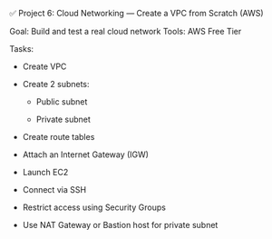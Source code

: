 ✅ Project 6: Cloud Networking — Create a VPC from Scratch (AWS)

Goal: Build and test a real cloud network
Tools: AWS Free Tier

Tasks:

- Create VPC

- Create 2 subnets:

	- Public subnet

	- Private subnet

- Create route tables

- Attach an Internet Gateway (IGW)

- Launch EC2

- Connect via SSH

- Restrict access using Security Groups

- Use NAT Gateway or Bastion host for private subnet

